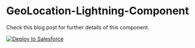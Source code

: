 # GeoLocation-Lightning-Component

Check this blog post for further details of this component.

<a href="https://githubsfdeploy.herokuapp.com?owner=then90&repo=GeoLocation-Lightning-Component">
  <img alt="Deploy to Salesforce"
       src="https://raw.githubusercontent.com/afawcett/githubsfdeploy/master/deploy.png">
</a>
